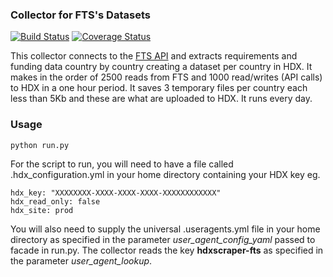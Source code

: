 ### Collector for FTS's Datasets
[![Build Status](https://travis-ci.org/OCHA-DAP/hdxscraper-fts.svg?branch=master&ts=1)](https://travis-ci.org/OCHA-DAP/hdxscraper-fts) [![Coverage Status](https://coveralls.io/repos/github/OCHA-DAP/hdxscraper-fts/badge.svg?branch=master&ts=1)](https://coveralls.io/github/OCHA-DAP/hdxscraper-fts?branch=master)

This collector connects to the [FTS API](https://api.hpc.tools/docs/v1/) and extracts requirements and funding data country by country creating a dataset per country in HDX. It makes in the order of 2500 reads from FTS and 1000 read/writes (API calls) to HDX in a one hour period. It saves 3 temporary files per country each less than 5Kb and these are what are uploaded to HDX. It runs every day. 


### Usage

    python run.py

For the script to run, you will need to have a file called .hdx_configuration.yml in your home directory containing your HDX key eg.

    hdx_key: "XXXXXXXX-XXXX-XXXX-XXXX-XXXXXXXXXXXX"
    hdx_read_only: false
    hdx_site: prod
    
 You will also need to supply the universal .useragents.yml file in your home directory as specified in the parameter *user_agent_config_yaml* passed to facade in run.py. The collector reads the key **hdxscraper-fts** as specified in the parameter *user_agent_lookup*.
